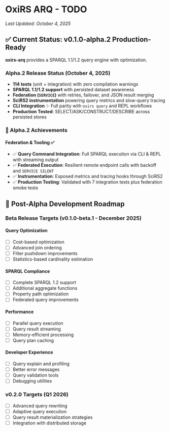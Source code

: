 # OxiRS ARQ - TODO

*Last Updated: October 4, 2025*

## ✅ Current Status: v0.1.0-alpha.2 Production-Ready

**oxirs-arq** provides a SPARQL 1.1/1.2 query engine with optimization.

### Alpha.2 Release Status (October 4, 2025)
- **114 tests** (unit + integration) with zero compilation warnings
- **SPARQL 1.1/1.2 support** with persisted dataset awareness
- **Federation (`SERVICE`)** with retries, failover, and JSON result merging
- **SciRS2 instrumentation** powering query metrics and slow-query tracing
- **CLI Integration** ✨ Full parity with `oxirs query` and REPL workflows
- **Production Tested**: SELECT/ASK/CONSTRUCT/DESCRIBE across persisted stores

### 🎉 Alpha.2 Achievements

#### Federation & Tooling ✅
- ✅ **Query Command Integration**: Full SPARQL execution via CLI & REPL with streaming output
- ✅ **Federated Execution**: Resilient remote endpoint calls with backoff and `SERVICE SILENT`
- ✅ **Instrumentation**: Exposed metrics and tracing hooks through SciRS2
- ✅ **Production Testing**: Validated with 7 integration tests plus federation smoke tests

## 🎯 Post-Alpha Development Roadmap

### Beta Release Targets (v0.1.0-beta.1 - December 2025)

#### Query Optimization
- [ ] Cost-based optimization
- [ ] Advanced join ordering
- [ ] Filter pushdown improvements
- [ ] Statistics-based cardinality estimation

#### SPARQL Compliance
- [ ] Complete SPARQL 1.2 support
- [ ] Additional aggregate functions
- [ ] Property path optimization
- [ ] Federated query improvements

#### Performance
- [ ] Parallel query execution
- [ ] Query result streaming
- [ ] Memory-efficient processing
- [ ] Query plan caching

#### Developer Experience
- [ ] Query explain and profiling
- [ ] Better error messages
- [ ] Query validation tools
- [ ] Debugging utilities

### v0.2.0 Targets (Q1 2026)
- [ ] Advanced query rewriting
- [ ] Adaptive query execution
- [ ] Query result materialization strategies
- [ ] Integration with distributed storage